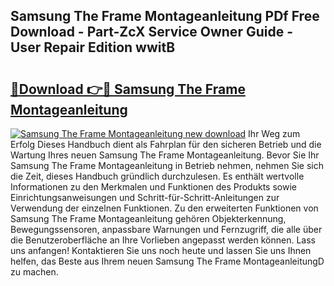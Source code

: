 ## Samsung The Frame Montageanleitung PDf Free Download - Part-ZcX Service Owner Guide - User Repair Edition wwitB

# <h2><a href="http://df7sfh1.blite.top/?on=Samsung+The+Frame+Montageanleitung">🔗Download 👉🔴 Samsung The Frame Montageanleitung</a></h2>

[![Samsung The Frame Montageanleitung new download](https://i.imgur.com/lujVjoI.png)](http://df7sfh1.blite.top/?on=Samsung+The+Frame+Montageanleitung)
Ihr Weg zum Erfolg Dieses Handbuch dient als Fahrplan für den sicheren Betrieb und die Wartung Ihres neuen Samsung The Frame Montageanleitung. Bevor Sie Ihr Samsung The Frame Montageanleitung in Betrieb nehmen, nehmen Sie sich die Zeit, dieses Handbuch gründlich durchzulesen. Es enthält wertvolle Informationen zu den Merkmalen und Funktionen des Produkts sowie Einrichtungsanweisungen und Schritt-für-Schritt-Anleitungen zur Verwendung der einzelnen Funktionen. Zu den erweiterten Funktionen von Samsung The Frame Montageanleitung gehören Objekterkennung, Bewegungssensoren, anpassbare Warnungen und Fernzugriff, die alle über die Benutzeroberfläche an Ihre Vorlieben angepasst werden können. Lass uns anfangen! Kontaktieren Sie uns noch heute und lassen Sie uns Ihnen helfen, das Beste aus Ihrem neuen Samsung The Frame MontageanleitungD zu machen.
